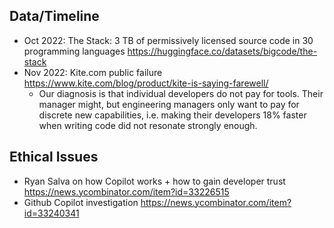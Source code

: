 
## Data/Timeline

- Oct 2022: The Stack: 3 TB of permissively licensed source code in 30 programming languages https://huggingface.co/datasets/bigcode/the-stack
- Nov 2022: Kite.com public failure https://www.kite.com/blog/product/kite-is-saying-farewell/
  - Our diagnosis is that individual developers do not pay for tools. Their manager might, but engineering managers only want to pay for discrete new capabilities, i.e. making their developers 18% faster when writing code did not resonate strongly enough.

## Ethical Issues

- Ryan Salva on how Copilot works + how to gain developer trust https://news.ycombinator.com/item?id=33226515
- Github Copilot investigation https://news.ycombinator.com/item?id=33240341
